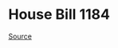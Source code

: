 # House Bill 1184

[Source](http://lawfilesext.leg.wa.gov/biennium/2021-22/Xml/Bills/House%20Bills/1184.xml)